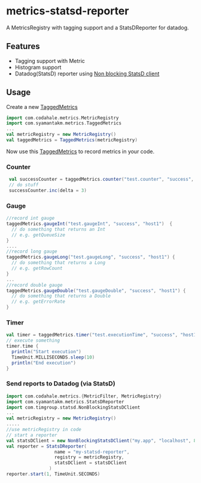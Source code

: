 # metrics-statsd-reporter

A MetricsRegistry with tagging support and a StatsDReporter for datadog. 

## Features

* Tagging support with Metric
* Histogram support
* Datadog(StatsD) reporter using [Non blocking StatsD client](https://github.com/indeedeng/java-dogstatsd-client)

## Usage

Create a new [TaggedMetrics](src/main/scala/com/syamantakm/metrics/tagging/TaggedMetrics.scala)

```scala
import com.codahale.metrics.MetricRegistry
import com.syamantakm.metrics.TaggedMetrics
...
val metricRegistry = new MetricRegistry()
val taggedMetrics = TaggedMetrics(metricRegistry)
```
 
Now use this [TaggedMetrics](src/main/scala/com/syamantakm/metrics/tagging/TaggedMetrics.scala) to record metrics in your code.
 
### Counter
 
```scala
 val successCounter = taggedMetrics.counter("test.counter", "success", "host1") // "success", "host1" are tags
 // do stuff
 successCounter.inc(delta = 3)
```

### Gauge

```scala
//record int gauge
taggedMetrics.gaugeInt("test.gaugeInt", "success", "host1")  {
  // do something that returns an Int
  // e.g. getQueueSize
}
....
//record long gauge
taggedMetrics.gaugeLong("test.gaugeLong", "success", "host1") {
  // do something that returns a Long
  // e.g. getRowCount
}
...
//record double gauge
taggedMetrics.gaugeDouble("test.gaugeDouble", "success", "host1") {
  // do something that returns a Double
  // e.g. getErrorRate
}
```

### Timer

```scala
val timer = taggedMetrics.timer("test.executionTime", "success", "host1")
// execute something
timer.time {
  println("Start execution")
  TimeUnit.MILLISECONDS.sleep(10)
  println("End execution")
}
```

### Send reports to Datadog (via StatsD)

```scala
import com.codahale.metrics.{MetricFilter, MetricRegistry}
import com.syamantakm.metrics.StatsDReporter
import com.timgroup.statsd.NonBlockingStatsDClient
...
val metricRegistry = new MetricRegistry()
.....
//use metricRegistry in code
// start a reporter
val statsDClient = new NonBlockingStatsDClient("my.app", "localhost", 8098)
val reporter = StatsDReporter(
                  name = "my-statsd-reporter",
                  registry = metricRegistry,
                  statsDClient = statsDClient
                )
reporter.start(1, TimeUnit.SECONDS)
```
 
 